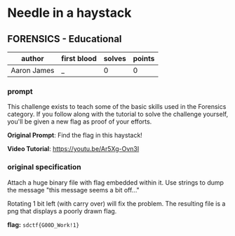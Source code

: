 # Needle in a haystack
## FORENSICS - Educational
| author | first blood | solves | points |
| --- | --- | --- | --- |
| Aaron James | _ | 0 | 0 |
### prompt
This challenge exists to teach some of the basic skills used in the Forensics category. If you follow along with the tutorial to solve the challenge yourself, you'll be given a new flag as proof of your efforts.

**Original Prompt**: Find the flag in this haystack!

**Video Tutorial**: https://youtu.be/Ar5Xg-Ovn3I

### original specification
Attach a huge binary file with flag embedded within it. Use strings to dump the message "this message seems a bit off..."

Rotating 1 bit left (with carry over) will fix the problem.
The resulting file is a png that displays a poorly drawn flag.

**flag:** `sdctf{G00D_Work!1}`

